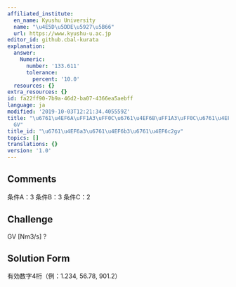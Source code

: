 ```yaml
---
affiliated_institute:
  en_name: Kyushu University
  name: "\u4E5D\u5DDE\u5927\u5B66"
  url: https://www.kyushu-u.ac.jp
editor_id: github.cbal-kurata
explanation:
  answer:
    Numeric:
      number: '133.611'
      tolerance:
        percent: '10.0'
  resources: {}
extra_resources: {}
id: fa22ff90-7b9a-46d2-ba07-4366ea5aebff
language: ja
modified: '2019-10-03T12:21:34.405559Z'
title: "\u6761\u4EF6A\uFF1A3\uFF0C\u6761\u4EF6B\uFF1A3\uFF0C\u6761\u4EF6C\uFF1A2\uFF0C\
  GV"
title_id: "\u6761\u4EF6a3\u6761\u4EF6b3\u6761\u4EF6c2gv"
topics: []
translations: {}
version: '1.0'
---
```


## Comments
条件A：3
条件B：3
条件C：2

## Challenge
GV [Nm3/s] ?

## Solution Form
有効数字4桁（例：1.234,  56.78,  901.2）




